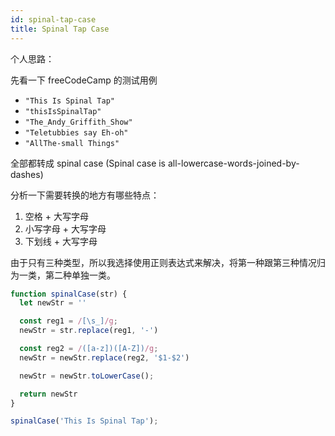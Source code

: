 ```yaml
---
id: spinal-tap-case
title: Spinal Tap Case
---
```


个人思路：

先看一下 freeCodeCamp 的测试用例

- `"This Is Spinal Tap"`
- `"thisIsSpinalTap"`
- `"The_Andy_Griffith_Show"`
- `"Teletubbies say Eh-oh"`
- `"AllThe-small Things"`

全部都转成 spinal case (Spinal case is all-lowercase-words-joined-by-dashes)

分析一下需要转换的地方有哪些特点：

1. 空格 + 大写字母
1. 小写字母 + 大写字母
1. 下划线 + 大写字母

由于只有三种类型，所以我选择使用正则表达式来解决，将第一种跟第三种情况归为一类，第二种单独一类。

```js
function spinalCase(str) {
  let newStr = ''

  const reg1 = /[\s_]/g;
  newStr = str.replace(reg1, '-')

  const reg2 = /([a-z])([A-Z])/g;
  newStr = newStr.replace(reg2, '$1-$2')

  newStr = newStr.toLowerCase();

  return newStr
}

spinalCase('This Is Spinal Tap');
```
